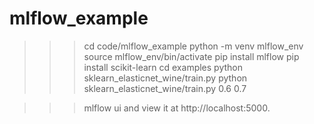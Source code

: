 # mlflow_example

>>> cd code/mlflow_example
>>> python -m venv mlflow_env
>>> source mlflow_env/bin/activate
>>> pip install mlflow
>>> pip install scikit-learn
>>> cd examples
>>> python sklearn_elasticnet_wine/train.py
>>> python sklearn_elasticnet_wine/train.py 0.6 0.7

>>> mlflow ui
and view it at http://localhost:5000.